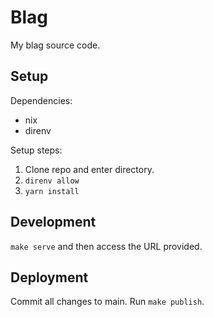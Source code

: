 # Blag
My blag source code.

## Setup
Dependencies:
 * nix
 * direnv

Setup steps:
  1. Clone repo and enter directory.
  1. `direnv allow`
  2. `yarn install`

## Development
`make serve` and then access the URL provided.

## Deployment
Commit all changes to main. Run `make publish`.
